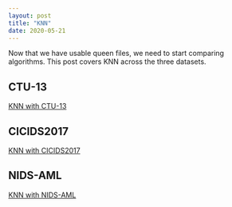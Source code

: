 ```yaml
---
layout: post
title: "KNN"
date: 2020-05-21
---
```


Now that we have usable queen files, we need to start comparing algorithms. This
post covers KNN across the three datasets.

## CTU-13
[KNN with CTU-13](/assets/KNN.html)

## CICIDS2017
[KNN with CICIDS2017](/assets/KNN-CICIDS.html)

## NIDS-AML
[KNN with NIDS-AML](/assets/KNN-NIDS-AML.html)
